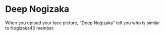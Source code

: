 Deep Nogizaka
====

When you upload your face picture, "Deep Nogizaka" tell you who is similar to Nogizaka46 member.
